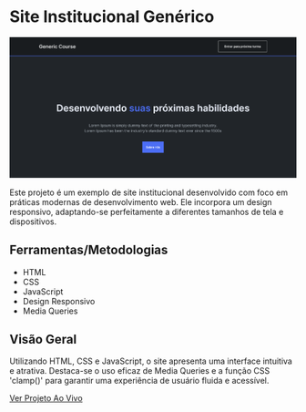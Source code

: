 # Site Institucional Genérico

[![Site Institucional Genérico](https://raw.githubusercontent.com/JrValerio/site-institucional-generico/main/src/assets/P%C3%A1gina%20Institucional%20Gen%C3%A9rica%20Preview.png)](https://jrvalerio.github.io/site-institucional-generico/)

Este projeto é um exemplo de site institucional desenvolvido com foco em práticas modernas de desenvolvimento web. Ele incorpora um design responsivo, adaptando-se perfeitamente a diferentes tamanhos de tela e dispositivos.

## Ferramentas/Metodologias
- HTML
- CSS
- JavaScript
- Design Responsivo
- Media Queries

## Visão Geral
Utilizando HTML, CSS e JavaScript, o site apresenta uma interface intuitiva e atrativa. Destaca-se o uso eficaz de Media Queries e a função CSS 'clamp()' para garantir uma experiência de usuário fluida e acessível.

[Ver Projeto Ao Vivo](https://jrvalerio.github.io/site-institucional-generico/)
